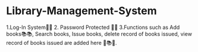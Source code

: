 # Library-Management-System
1.Log-In System👤👤 2. Password Protected 🔑🔑 3.Functions such as Add books📚📚, Search books, Issue books, delete record of books issued, view record of books issued are added here 🔼📚🔼.
